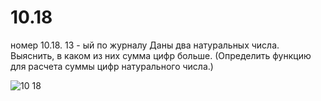 # 10.18
номер 10.18. 13 - ый по журналу
Даны два натуральных числа. Выяснить, в каком из них сумма цифр больше. 
(Определить функцию для расчета суммы цифр натурального числа.)

![10 18](https://user-images.githubusercontent.com/85027066/213685924-538e2b52-7480-44a4-ac5e-9a98c7762edc.png)
